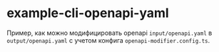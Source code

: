 # example-cli-openapi-yaml

Пример, как можно модифицировать openapi `input/openapi.yaml` в `output/openapi.yaml` с учетом конфига `openapi-modifier.config.ts`.
